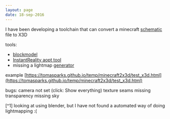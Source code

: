 ```yaml
---
layout: page
date: 18-sep-2016
---
```

I have been developing a toolchain that can convert a minecraft [schematic](http://minecraft.gamepedia.com/Schematic_file_format) file to X3D

tools:
* [blockmodel](https://github.com/paulharter/blockmodel)
* [InstantReality aopt tool](http://www.instantreality.org/downloads/)
* missing a lightmap [generator](^1)

example [https://tomasparks.github.io/temp/minecraft2x3d/test_x3d.html](https://tomasparks.github.io/temp/minecraft2x3d/test_x3d.html)

bugs:
camera not set (click: Show everything)
texture seams
missing transparency
missing sky


[^1] looking at using blender, but I have not found a automated way of doing lightmapping :(
